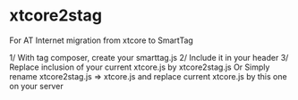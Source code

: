 # xtcore2stag
For AT Internet migration from xtcore to SmartTag

1/ With tag composer, create your smarttag.js
2/ Include it in your header
3/ Replace inclusion of your current xtcore.js by xtcore2stag.js
   Or
   Simply rename xtcore2stag.js => xtcore.js and replace current xtcore.js by this one on your server
